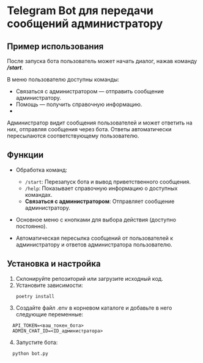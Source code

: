 # Telegram Bot для передачи сообщений администратору

## Пример использования

После запуска бота пользователь может начать диалог, нажав команду ***/start***.

В меню пользователю доступны команды:

- Связаться с администратором — отправить сообщение администратору.
- Помощь — получить справочную информацию.
-

Администратор видит сообщения пользователей и может ответить на них, отправляя сообщения через бота.
Ответы автоматически пересылаются соответствующему пользователю.

## Функции

- Обработка команд:
    - `/start`: Перезапуск бота и вывод приветственного сообщения.
    - `/help`: Показывает справочную информацию о доступных командах.
    - **Связаться с администратором**: Отправляет сообщение администратору.

- Основное меню с кнопками для выбора действия (доступно постоянно).
- Автоматическая пересылка сообщений от пользователей к администратору и ответов администратора пользователю.

## Установка и настройка

1. Склонируйте репозиторий или загрузите исходный код.
2. Установите зависимости:
   ```
   poetry install
   ```
3. Создайте файл .env в корневом каталоге и добавьте в него следующие переменные:

  ```commandline
    API_TOKEN=<ваш_токен_бота>
    ADMIN_CHAT_ID=<ID_администратора>
  ```

4. Запустите бота:

  ```commandline
    python bot.py
  ```